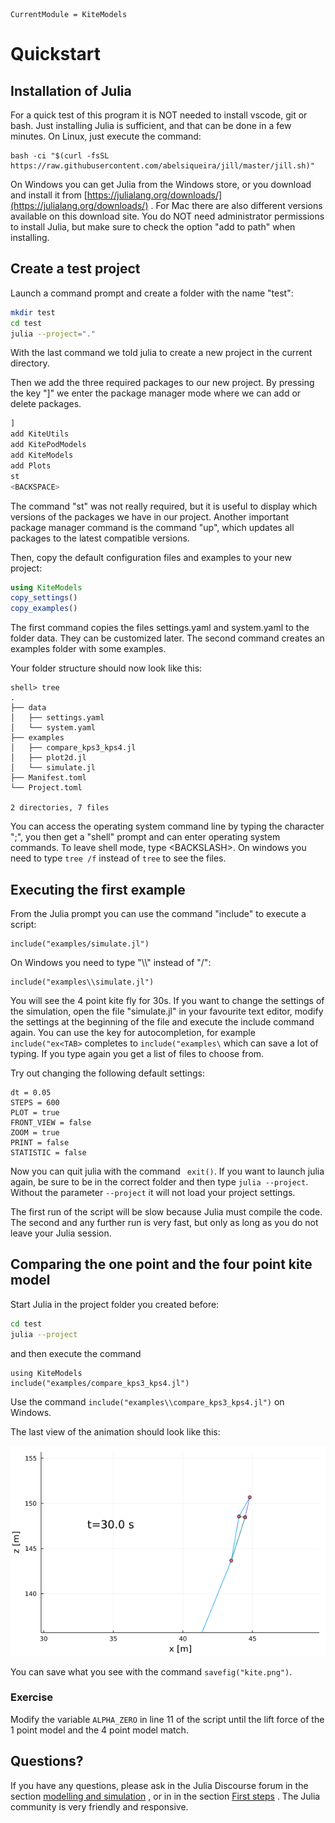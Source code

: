 ```@meta
CurrentModule = KiteModels
```
# Quickstart

## Installation of Julia
For a quick test of this program it is NOT needed to install vscode, git or bash. Just installing Julia is sufficient,
and that can be done in a few minutes. On Linux, just execute the command:
```
bash -ci "$(curl -fsSL https://raw.githubusercontent.com/abelsiqueira/jill/master/jill.sh)"
```
On Windows you can get Julia from the Windows store, or you download and install it from [https://julialang.org/downloads/](https://julialang.org/downloads/) . For Mac there are also different versions available on this download site.
You do NOT need administrator permissions to install Julia, but make sure to check the option "add to path" when installing.

## Create a test project
Launch a command prompt and create a folder with the name "test":
```bash
mkdir test
cd test
julia --project="."
```
With the last command we told julia to create a new project in the current directory.

Then we add the three required packages to our new project. By pressing the key "]"
we enter the package manager mode where we can add or delete packages.
```julia
]
add KiteUtils
add KitePodModels
add KiteModels
add Plots
st
<BACKSPACE>
```
The command "st" was not really required, but it is useful to display which versions
of the packages we have in our project. Another important package manager command
is the command "up", which updates all packages to the latest compatible versions.

Then, copy the default configuration files and examples to your new project:
```julia
using KiteModels
copy_settings()
copy_examples()
```
The first command copies the files settings.yaml and system.yaml to the folder data.
They can be customized later. The second command creates an examples folder with some examples.

Your folder structure should now look like this:
```
shell> tree
.
├── data
│   ├── settings.yaml
│   └── system.yaml
├── examples
│   ├── compare_kps3_kps4.jl
│   ├── plot2d.jl
│   └── simulate.jl
├── Manifest.toml
└── Project.toml

2 directories, 7 files
```
You can access the operating system command line by typing the character ";", you then get a "shell" prompt and can enter operating system commands. To leave shell mode, type \<BACKSLASH\>. 
On windows you need to type ```tree /f``` instead of ```tree``` to see the files.

## Executing the first example
From the Julia prompt you can use the command "include" to execute a script:
```
include("examples/simulate.jl")
```
On Windows you need to type "\\\\" instead of "/":
```
include("examples\\simulate.jl")
```
You will see the 4 point kite fly for 30s. If you want to change the settings of the simulation, open the file "simulate.jl" in your favourite text editor, modify the settings at the beginning of the file and execute the include command again.
You can use the <TAB> key for autocompletion, for example ```include("ex<TAB>``` completes to ```include("examples\``` which can save a lot of typing. If you type <TAB> again you get a list of files to choose from.

Try out changing the following default settings:
```
dt = 0.05
STEPS = 600
PLOT = true
FRONT_VIEW = false
ZOOM = true
PRINT = false
STATISTIC = false
```
Now you can quit julia with the command ``` exit()```. If you want to launch julia again, be sure to be in the correct folder and then type ```julia --project```. Without the parameter ```--project``` it will not load your project settings.

The first run of the script will be slow because Julia must compile the code. The second and any further run is very fast, but only as long as you do not leave your Julia session.

## Comparing the one point and the four point kite model
Start Julia in the project folder you created before:
```bash
cd test
julia --project
```
and then execute the command
```
using KiteModels
include("examples/compare_kps3_kps4.jl")
```
Use the command ```include("examples\\compare_kps3_kps4.jl")``` on Windows.

The last view of the animation should look like this:

![Initial State](kite.png)

You can save what you see with the command ```savefig("kite.png")```.

### Exercise
Modify the variable ```ALPHA_ZERO``` in line 11 of the script until the lift force of the 1 point model and the 4 point model match.

## Questions?
If you have any questions, please ask in the Julia Discourse forum in the section [modelling and simulation](https://discourse.julialang.org/c/domain/models) , or in in the section [First steps](https://discourse.julialang.org/c/first-steps) . The Julia community is very friendly and responsive.